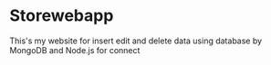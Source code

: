 # Storewebapp
 This's my website for insert edit and delete data using database by MongoDB and Node.js for connect

